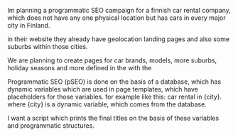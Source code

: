 Im planning a programmatic SEO campaign for a finnish car rental company, which does not have any one physical location but has cars in every major city in Finland.

in their website they already have geolocation landing pages and also some suburbs within those cities.

We are planning to create pages for car brands, models, more suburbs, holiday seasons and more defined in the [](database_variables.py) with the [](programmatic_structures.py)

Programmatic SEO (pSEO) is done on the basis of a database, which has dynamic variables which are used in page templates, which have placeholders for those variables.
for example like this: car rental in {city}. where {city} is a dynamic variable, which comes from the database.

I want a script which prints the final titles on the basis of these variables and programmatic structures.
